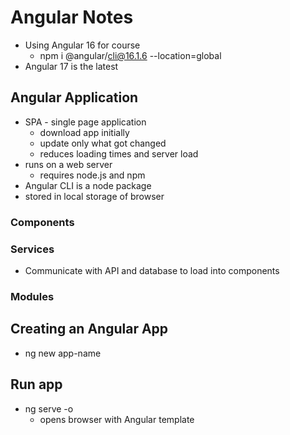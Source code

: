 # Angular Notes
- Using Angular 16 for course
  - npm i @angular/cli@16.1.6 --location=global
- Angular 17 is the latest


## Angular Application
- SPA - single page application
  - download app initially
  - update only what got changed
  - reduces loading times and server load
- runs on a web server 
  - requires node.js and npm
- Angular CLI is a node package
- stored in local storage of browser 

### Components


### Services
- Communicate with API and database to load into components

### Modules

## Creating an Angular App
- ng new app-name

## Run app
- ng serve -o
  - opens browser with Angular template